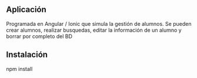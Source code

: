 ## Aplicación
Programada en Angular / Ionic que simula la gestión de alumnos. Se pueden crear alumnos, realizar busquedas, editar la información de un alumno y borrar por completo del BD

## Instalación
npm install